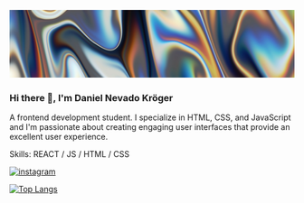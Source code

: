 ![](https://github.com/DanielNevadoK/DanielNevadoK/blob/main/vackground-com-ZNkiEWL02mI-unsplash.jpg)
### Hi there 👋, I'm Daniel Nevado Kröger

A frontend development student. I specialize in HTML, CSS, and JavaScript and I'm passionate about creating engaging user interfaces that provide an excellent user experience.

Skills:  REACT / JS / HTML / CSS

[<img src='https://cdn.jsdelivr.net/npm/simple-icons@3.0.1/icons/instagram.svg' alt='instagram' height='40'>](https://www.instagram.com/https://www.linkedin.com/in/danielnevadokroger//)  

[![Top Langs](https://github-readme-stats.vercel.app/api/top-langs/?username=DanielNevadoK)](https://github.com/anuraghazra/github-readme-stats)





